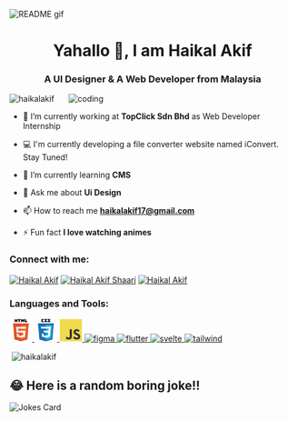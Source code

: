 ![README gif](https://user-images.githubusercontent.com/92365722/203189228-bb280470-e56b-4691-b79b-4bd0b3426e26.gif)

<h1 align="center">Yahallo 👋, I am Haikal Akif</h1>
<h3 align="center">A UI Designer & A Web Developer from Malaysia</h3>
<img align="right" alt="coding" width="400" src="https://media1.giphy.com/media/lXHwJv89PvdN200Anr/giphy.gif?cid=ecf05e47rvr141o0swdybiuicl7vvefdfzmmz3pse51zit2g&rid=giphy.gif&ct=g">

<p align="left"> <img src="https://komarev.com/ghpvc/?username=haikalakif&label=Profile%20views&color=0e75b6&style=flat" alt="haikalakif" /> </p>

- 🔭 I’m currently working at **TopClick Sdn Bhd** as Web Developer Internship

- 💻 I'm currently developing a file converter website named iConvert. Stay Tuned!

- 🌱 I’m currently learning **CMS**

- 💬 Ask me about **Ui Design**

- 📫 How to reach me **haikalakif17@gmail.com**

- ⚡ Fun fact **I love watching animes**

<h3 align="left">Connect with me:</h3>
<p align="left">
<a href="https://instagram.com/eykxl.s" target="blank"><img align="center" src="https://raw.githubusercontent.com/rahuldkjain/github-profile-readme-generator/master/src/images/icons/Social/instagram.svg" alt="Haikal Akif" height="30" width="40" /></a>
<a href="https://linkedin.com/in/haikalakifshaari" target="blank"><img align="center" src="https://raw.githubusercontent.com/rahuldkjain/github-profile-readme-generator/master/src/images/icons/Social/linked-in-alt.svg" alt="Haikal Akif Shaari" height="30" width="40" /></a>
<a href="https://dribbble.com/HaikalAkif" target="blank"><img align="center" src="https://raw.githubusercontent.com/rahuldkjain/github-profile-readme-generator/master/src/images/icons/Social/dribbble.svg" alt="Haikal Akif" height="30" width="40" /></a>
</p>

<h3 align="left">Languages and Tools:</h3>
<p align="left"> <a href="https://www.w3.org/html/" target="_blank" rel="noreferrer"> <img src="https://raw.githubusercontent.com/devicons/devicon/master/icons/html5/html5-original-wordmark.svg" alt="html5" width="40" height="40"/> </a> <a href="https://www.w3schools.com/css/" target="_blank" rel="noreferrer"> <img src="https://raw.githubusercontent.com/devicons/devicon/master/icons/css3/css3-original-wordmark.svg" alt="css3" width="40" height="40"/> </a> <a href="https://developer.mozilla.org/en-US/docs/Web/JavaScript" target="_blank" rel="noreferrer"> <img src="https://raw.githubusercontent.com/devicons/devicon/master/icons/javascript/javascript-original.svg" alt="javascript" width="40" height="40"/> </a> <a href="https://www.figma.com/" target="_blank" rel="noreferrer"> <img src="https://www.vectorlogo.zone/logos/figma/figma-icon.svg" alt="figma" width="40" height="40"/> </a> <a href="https://flutter.dev" target="_blank" rel="noreferrer"> <img src="https://www.vectorlogo.zone/logos/flutterio/flutterio-icon.svg" alt="flutter" width="40" height="40"/> </a> <a href="https://svelte.dev/" target="_blank" rel="noreferrer"> <img src="https://www.vectorlogo.zone/logos/sveltetechnology/sveltetechnology-icon.svg" alt="svelte" width="40" height="40"/> </a>   <a href="https://tailwindcss.com/" target="_blank" rel="noreferrer"> <img src="https://www.vectorlogo.zone/logos/tailwindcss/tailwindcss-icon.svg" alt="tailwind" width="40" height="40"/> </a> </p>

<p>&nbsp;<img align="center" src="https://github-readme-stats.vercel.app/api?username=haikalakif&show_icons=true&locale=en" alt="haikalakif" /> </p>

## 😂 Here is a random boring joke!!
![Jokes Card](https://readme-jokes.vercel.app/api)

